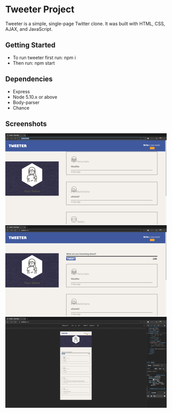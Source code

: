 # Tweeter Project

Tweeter is a simple, single-page Twitter clone. It was built with HTML, CSS, AJAX, and JavaScript.


## Getting Started

- To run tweeter first run: npm i
- Then run: npm start

## Dependencies

- Express
- Node 5.10.x or above
- Body-parser
- Chance

## Screenshots

!["Screenshot of Desktop version"](https://github.com/cspraggett/tweeter/blob/master/docs/Desktop1.png)
!["Screenshot of Desktop version"](https://github.com/cspraggett/tweeter/blob/master/docs/Desktop2.png)
!["Screenshot of Mobile version"](https://github.com/cspraggett/tweeter/blob/master/docs/Mobile.png)